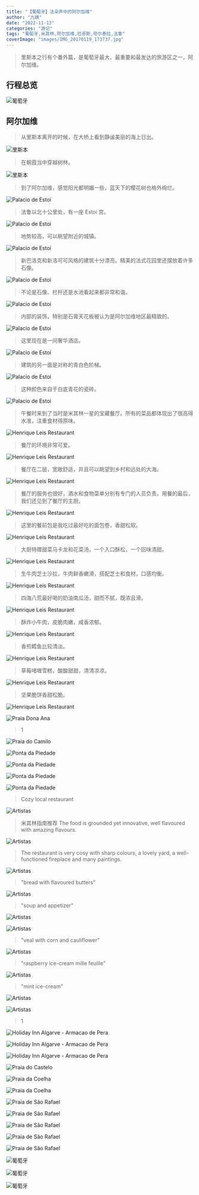 ```yaml
---
title: "【葡萄牙】法朵声中的阿尔加维"
author: "九姨"
date: "2022-11-13"
categories: "游记"
tags: "葡萄牙,米其林,阿尔加维,拉哥斯,夸尔泰拉,法鲁"
coverImage: "images/IMG_20170119_173737.jpg"
---
```


>里斯本之行有个番外篇，是葡萄牙最大、最重要和最发达的旅游区之一，阿尔加维。

## 行程总览

![葡萄牙](images/lisbon.jpg)

## 阿尔加维

>从里斯本离开的时候，在大桥上看到静谧美丽的海上日出。

![里斯本](images/IMG_20170121_075126.jpg)

>在朝霞当中穿越树林。

![里斯本](images/IMG_20170121_082300.jpg)

>到了阿尔加维，感觉阳光都明媚一些，蓝天下的樱花树也格外绚烂。

![Palacio de Estoi](images/IMG_20170121_113201.jpg)

>法鲁以北十公里处，有一座 Estoi 宫。

![Palacio de Estoi](images/1000301.jpg)

>地势较高，可以眺望附近的城镇。

![Palacio de Estoi](images/1000300.jpg)

>新巴洛克和新洛可可风格的建筑十分漂亮。精美的法式花园里还摆放着许多石像。

![Palacio de Estoi](images/1000327.jpg)

>不论是石像、栏杆还是水池看起来都非常和谐。

![Palacio de Estoi](images/1000367.jpg)

>内部的装饰，特别是石膏天花板被认为是阿尔加维地区最精致的。

![Palacio de Estoi](images/1000326.jpg)

>这里现在是一间奢华酒店。

![Palacio de Estoi](images/1000315.jpg)

>建筑的另一面是对称的青白色阶梯。

![Palacio de Estoi](images/1000346.jpg)

>这种颜色来自于白底青花的瓷砖。

![Palacio de Estoi](images/1000364.jpg)

>午餐时来到了当时是米其林一星的宝藏餐厅。所有的菜品都体现出了很高得水准，注重食材得原味。

![Henrique Leis Restaurant](images/IMG_20170121_125319.jpg)

>餐厅的环境非常可爱。

![Henrique Leis Restaurant](images/IMG_20170121_125352.jpg)

>餐厅在二层，宽敞舒适，并且可以眺望到乡村和远处的大海。

![Henrique Leis Restaurant](images/1000401.jpg)

>餐厅的服务也很好，酒水和食物菜单分别有专门的人员负责。用餐的最后，我们还见到了餐厅的主厨。

![Henrique Leis Restaurant](images/1000390.jpg)

>这里的餐前包是我吃过最好吃的面包卷，香甜松软。

![Henrique Leis Restaurant](images/1000389.jpg)

>大厨特赠甜菜马卡龙和花菜汤，一个入口酥松，一个回味清甜。

![Henrique Leis Restaurant](images/1000391.jpg)

>生牛肉芝士沙拉，牛肉鲜香嫩滑，搭配芝士和食材，口感均衡。

![Henrique Leis Restaurant](images/1000392.jpg)

>四海八荒最好喝的奶油南瓜汤，甜而不腻，既浓且滑。

![Henrique Leis Restaurant](images/1000394.jpg)

>酥炸小牛肉，皮脆肉嫩，咸香浓郁。

![Henrique Leis Restaurant](images/1000395.jpg)

>香煎鳕鱼比较清淡。

![Henrique Leis Restaurant](images/1000396.jpg)

>草莓啫喱雪糕，酸酸甜甜，清清凉凉。

![Henrique Leis Restaurant](images/1000397.jpg)

>坚果脆饼香甜松脆。

![Henrique Leis Restaurant](images/1000400.jpg)

>

![Praia Dona Ana](images/IMG_20170121_163154.jpg)

>1

![Praia do Camilo](images/IMG_20170121_165145.jpg)

>

![Ponta da Piedade](images/IMG_20170121_171956.jpg)

>

![Ponta da Piedade](images/IMG_20170121_173003.jpg)

>

![Ponta da Piedade](images/IMG_20170121_173550.jpg)

>

![Ponta da Piedade](images/IMG_20170121_174139.jpg)

>Cozy local restaurant

![Artistas](images/1000476.jpg)

>米其林指南推荐 The food is grounded yet innovative, well flavoured with amazing flavours.

![Artistas](images/IMG_20170121_182645.jpg)

>The restaurant is very cosy with sharp colours, a lovely yard, a well-functioned fireplace and many paintings.

![Artistas](images/IMG_20170121_182650.jpg)

>"bread with flavoured butters"

![Artistas](images/1000478.jpg)

>"soup and appetizer"

![Artistas](images/1000480.jpg)

>

![Artistas](images/1000481.jpg)

>"veal with corn and cauliflower"

![Artistas](images/1000482.jpg)

>"raspberry ice-cream mille feuille"

![Artistas](images/1000483.jpg)

>"mint ice-cream"

![Artistas](images/IMG_20170121_201517.jpg)

>

![Artistas](images/IMG_20170121_201530.jpg)

>1

![Holiday Inn Algarve - Armacao de Pera](images/IMG_20170121_221002.jpg)

>

![Holiday Inn Algarve - Armacao de Pera](images/IMG_20170122_074909.jpg)

>

![Holiday Inn Algarve - Armacao de Pera](images/IMG_20170122_075037.jpg)

>

![Praia do Castelo](images/1000492.jpg)

>

![Praia da Coelha](images/1000524.jpg)

>

![Praia da Coelha](images/IMG_20170122_105538.jpg)

>

![Praia de São Rafael](images/1000529.jpg)

>

![Praia de São Rafael](images/1000549.jpg)

>

![Praia de São Rafael](images/IMG_20170122_120653.jpg)

>

![Praia de São Rafael](images/1000550.jpg)

>

![Praia de São Rafael](images/1000551.jpg)

>

![葡萄牙](images/IMG_20170122_134339.jpg)

>

![葡萄牙](images/IMG_20170122_135054.jpg)

>

![葡萄牙](images/IMG_20170122_171945.jpg)
